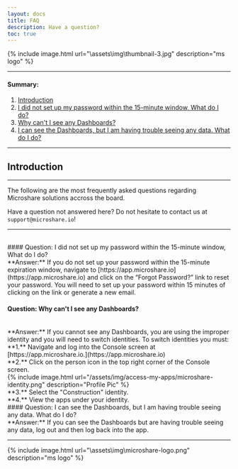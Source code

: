```yaml
---
layout: docs
title: FAQ
description: Have a question?
toc: true
---
```


{% include image.html url="\assets\img\thumbnail-3.jpg"  description="ms logo" %}

---------------------------------------
#### Summary:

1. [Introduction](./#introduction)
2. [I did not set up my password within the 15-minute window, What do I do?](./#question-i-did-not-set-up-my-password-within-the-15-minute-window-what-do-i-do)
3. [Why can't I see any Dashboards?](./#question-why-cant-i-see-any-dashboards)
4. [I can see the Dashboards, but I am having trouble seeing any data. What do I do?](./#question-i-can-see-the-dashboards-but-i-am-having-trouble-seeing-any-data-what-do-i-do)

---------------------------------------

## Introduction
---------------------------------------
    
The following are the most frequently asked questions regarding Microshare solutions accross the board. 

Have a question not answered here? Do not hesitate to contact us at `support@microshare.io`!

---------------------------------------

<br>
#### Question: I did not set up my password within the 15-minute window, What do I do?


<br>
**Answer:** If you do not set up your password within the 15-minute expiration window, navigate to [https://app.microshare.io](https://app.microshare.io) and click on the “Forgot Password?” link to reset your password.  You will need to set up your password within 15 minutes of clicking on the link or generate a new email.
<br>


#### Question: Why can't I see any Dashboards?
<br>
**Answer:**  If you cannot see any Dashboards, you are using the improper identity and you will need to switch identities. To switch identities you must:

<br>
**1.** Navigate and log into the Console screen at [https://app.microshare.io.](https://app.microshare.io)

<br>
**2.** Click on the person icon in the top right corner of the Console screen.

<br>
{% include image.html url="/assets/img/access-my-apps/microshare-identity.png" description="Profile Pic" %}

<br>
**3.** Select the "Construction" identity.

<br>
**4.** View the apps under your identity.

<br>
#### Question: I can see the Dashboards, but I am having trouble seeing any data. What do I do?
<br>
**Answer:**  If you can see the Dashboards but are having trouble seeing any data, log out and then log back into the app.
<br>

---------------------------------------

{% include image.html url="\assets\img\microshare-logo.png"  description="ms logo" %}


